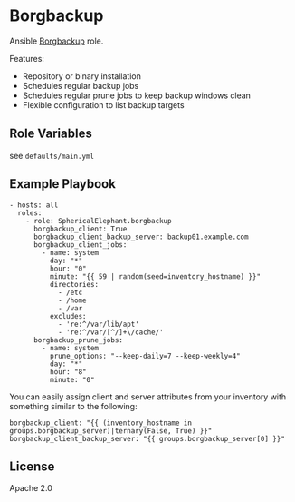 Borgbackup
==========

Ansible [Borgbackup](https://borgbackup.readthedocs.io/en/stable/) role.

Features:
 * Repository or binary installation
 * Schedules regular backup jobs
 * Schedules regular prune jobs to keep backup windows clean
 * Flexible configuration to list backup targets

Role Variables
--------------

see `defaults/main.yml`

Example Playbook
----------------

    - hosts: all
      roles:
        - role: SphericalElephant.borgbackup
          borgbackup_client: True
          borgbackup_client_backup_server: backup01.example.com
          borgbackup_client_jobs:
            - name: system
              day: "*"
              hour: "0"
              minute: "{{ 59 | random(seed=inventory_hostname) }}"
              directories:
                - /etc
                - /home
                - /var
              excludes:
                - 're:^/var/lib/apt'
                - 're:^/var/[^/]+\/cache/'
          borgbackup_prune_jobs:
            - name: system
              prune_options: "--keep-daily=7 --keep-weekly=4"
              day: "*"
              hour: "8"
              minute: "0"

You can easily assign client and server attributes from your inventory with something similar to the following:

    borgbackup_client: "{{ (inventory_hostname in groups.borgbackup_server)|ternary(False, True) }}"
    borgbackup_client_backup_server: "{{ groups.borgbackup_server[0] }}"

License
-------

Apache 2.0

